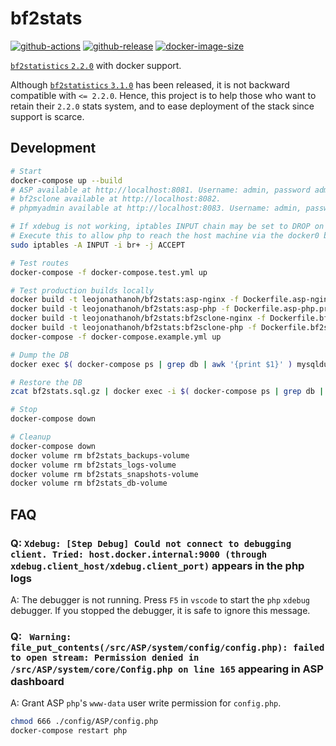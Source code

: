 # bf2stats

[![github-actions](https://github.com/leojonathanoh/bf2stats/workflows/ci-master-pr/badge.svg)](https://github.com/leojonathanoh/bf2stats/actions)
[![github-release](https://img.shields.io/github/v/release/leojonathanoh/bf2stats?style=flat-square)](https://github.com/leojonathanoh/bf2stats/releases/)
[![docker-image-size](https://img.shields.io/docker/image-size/leojonathanoh/bf2stats/asp-nginx)](https://hub.docker.com/r/leojonathanoh/bf2stats)

[`bf2statistics` `2.2.0`](https://code.google.com/archive/p/bf2stats/) with docker support.

Although [`bf2statistics` `3.1.0`](https://github.com/BF2Statistics/ASP) has been released, it is not backward compatible with `<= 2.2.0`. Hence, this project is to help those who want to retain their `2.2.0` stats system, and to ease deployment of the stack since support is scarce.

## Development

```sh
# Start
docker-compose up --build
# ASP available at http://localhost:8081. Username: admin, password admin. See ./config/ASP/config.php config file
# bf2sclone available at http://localhost:8082.
# phpmyadmin available at http://localhost:8083. Username: admin, password: admin. See ./config/ASP/config.php config file

# If xdebug is not working, iptables INPUT chain may be set to DROP on the docker bridge.
# Execute this to allow php to reach the host machine via the docker0 bridge
sudo iptables -A INPUT -i br+ -j ACCEPT

# Test routes
docker-compose -f docker-compose.test.yml up

# Test production builds locally
docker build -t leojonathanoh/bf2stats:asp-nginx -f Dockerfile.asp-nginx.prod .
docker build -t leojonathanoh/bf2stats:asp-php -f Dockerfile.asp-php.prod .
docker build -t leojonathanoh/bf2stats:bf2sclone-nginx -f Dockerfile.bf2sclone-nginx.prod .
docker build -t leojonathanoh/bf2stats:bf2sclone-php -f Dockerfile.bf2sclone-php.prod .
docker-compose -f docker-compose.example.yml up

# Dump the DB
docker exec $( docker-compose ps | grep db | awk '{print $1}' ) mysqldump -uroot -padmin bf2stats | gzip > bf2stats.sql.gz

# Restore the DB
zcat bf2stats.sql.gz | docker exec -i $( docker-compose ps | grep db | awk '{print $1}' ) mysql -uroot -padmin bf2stats

# Stop
docker-compose down

# Cleanup
docker-compose down
docker volume rm bf2stats_backups-volume
docker volume rm bf2stats_logs-volume
docker volume rm bf2stats_snapshots-volume
docker volume rm bf2stats_db-volume
```

## FAQ

### Q: `Xdebug: [Step Debug] Could not connect to debugging client. Tried: host.docker.internal:9000 (through xdebug.client_host/xdebug.client_port)` appears in the php logs

A: The debugger is not running. Press `F5` in `vscode` to start the `php` `xdebug` debugger. If you stopped the debugger, it is safe to ignore this message.

### Q: ` Warning: file_put_contents(/src/ASP/system/config/config.php): failed to open stream: Permission denied in /src/ASP/system/core/Config.php on line 165` appearing in ASP dashboard

A: Grant ASP `php`'s `www-data` user write permission for `config.php`.

```sh
chmod 666 ./config/ASP/config.php
docker-compose restart php
```
